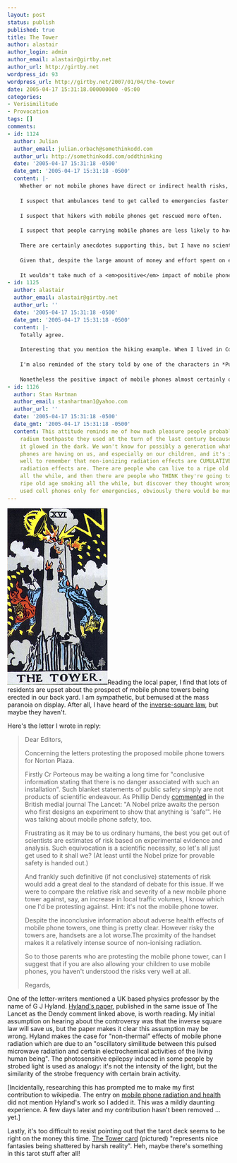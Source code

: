 ```yaml
---
layout: post
status: publish
published: true
title: The Tower
author: alastair
author_login: admin
author_email: alastair@girtby.net
author_url: http://girtby.net
wordpress_id: 93
wordpress_url: http://girtby.net/2007/01/04/the-tower
date: 2005-04-17 15:31:18.000000000 -05:00
categories:
- Verisimilitude
- Provocation
tags: []
comments:
- id: 1124
  author: Julian
  author_email: julian.orbach@somethinkodd.com
  author_url: http://somethinkodd.com/oddthinking
  date: '2005-04-17 15:31:18 -0500'
  date_gmt: '2005-04-17 15:31:18 -0500'
  content: |-
    Whether or not mobile phones have direct or indirect health risks, I suspect that mobile phones has some indirect health <em>benefits</em> that must be assessed before dismissing their use.

    I suspect that ambulances tend to get called to emergencies faster when witnesses carry mobile phones.

    I suspect that hikers with mobile phones get rescued more often.

    I suspect that people carrying mobile phones are less likely to have violence crimes committed against them (e.g. rape, abduction, mugging, etc.)

    There are certainly anecdotes supporting this, but I have no scientific evidence to back me up here.

    Given that, despite the large amount of money and effort spent on experiments and studies on mobile phone health, with little or no evidence of danger, we have to agree that if there <em>is</em> any negative effects from mobile phones, the risk has to be small. Mobile phone users are clearly <em>not</em> toppling over in the same way that, say, smokers, asbestos workers, hatters (in the days of mercury), pregnant dry-cleaners, etc.

    It wouldn't take much of a <em>positive</em> impact of mobile phone use to outweigh the risks (if any) at a public policy level.
- id: 1125
  author: alastair
  author_email: alastair@girtby.net
  author_url: ''
  date: '2005-04-17 15:31:18 -0500'
  date_gmt: '2005-04-17 15:31:18 -0500'
  content: |-
    Totally agree.

    Interesting that you mention the hiking example. When I lived in Colorado there were a few famous instances where hikers got stuck in the back country with nothing but cell phones (please marvel at my effortless switch of terminology). It turned out that they deliberately hadn't followed the recommended safety practices because they had assumed their phones would be sufficient. Obviously they were out of cell coverage when they got stuck and, well, it all ended in tears.

    I'm also reminded of the story told by one of the characters in *Pulp Fiction* about the bank robbery conducted by cell phone.

    Nonetheless the positive impact of mobile phones almost certainly outweighs the risks.
- id: 1126
  author: Stan Hartman
  author_email: stanhartman1@yahoo.com
  author_url: ''
  date: '2005-04-17 15:31:18 -0500'
  date_gmt: '2005-04-17 15:31:18 -0500'
  content: This attitude reminds me of how much pleasure people probably took in the
    radium toothpaste they used at the turn of the last century because of the way
    it glowed in the dark. We won't know for possibly a generation what effect cell
    phones are having on us, and especially on our children, and it's important as
    well to remember that non-ionizing radiation effects are CUMULATIVE, just as ionizing
    radiation effects are. There are people who can live to a ripe old age smoking
    all the while, and then there are people who THINK they're going to live to a
    ripe old age smoking all the while, but discover they thought wrong. If people
    used cell phones only for emergencies, obviously there would be much less risk.
---
```

<img src="/images/thetower.jpg" height="400" width="227" alt="The Tower" class="lede" />Reading the local paper, I find that lots of residents are upset about the prospect of mobile phone towers being erected in our back yard. I am sympathetic, but bemused at the mass paranoia on display. After all, I have heard of the [inverse-square law](http://en.wikipedia.org/wiki/Inverse-square_law), but maybe they haven't.

Here's the letter I wrote in reply:

> Dear Editors,
>
> Concerning the letters protesting the proposed mobile phone towers for
> Norton Plaza.
>
> Firstly Cr Porteous may be waiting a long time for "conclusive
> information stating that there is no danger associated with such an
> installation". Such blanket statements of public safety simply are not
> products of scientific endeavour. As Phillip Dendy [commented](http://www.thelancet.com/journal/vol356/iss9244/full/llan.356.9244.editorial_and_review.14307.1) in the
> British medial journal The Lancet: "A Nobel prize awaits the person
> who first designs an experiment to show that anything is 'safe'". He
> was talking about mobile phone safety, too.
>
> Frustrating as it may be to us ordinary humans, the best you get out
> of scientists are estimates of risk based on experimental evidence and
> analysis. Such equivocation is a scientific necessity, so let's all
> just get used to it shall we? (At least until the Nobel prize for
> provable safety is handed out.)
>
> And frankly such definitive (if not conclusive) statements of risk
> would add a great deal to the standard of debate for this issue. If we
> were to compare the relative risk and severity of a new mobile phone
> tower against, say, an increase in local traffic volumes, I know which
> one I'd be protesting against. Hint: it's not the mobile phone tower.
>
> Despite the inconclusive information about adverse health effects of
> mobile phone towers, one thing is pretty clear. However risky the
> towers are, handsets are a lot worse.The proximity of the handset
> makes it a relatively intense source of non-ionising radiation.
>
> So to those parents who are protesting the mobile phone tower, can I
> suggest that if you are also allowing your children to use mobile
> phones, you haven't understood the risks very well at all.
>
> Regards,

One of the letter-writers mentioned a UK based physics professor by the name of G J Hyland. [Hyland's paper](http://www.thelancet.com/journal/vol356/iss9244/full/llan.356.9244.editorial_and_review.14254.1), published in the same issue of The Lancet as the Dendy comment linked above, is worth reading. My initial assumption on hearing about the controversy was that the inverse square law will save us, but the paper makes it clear this assumption may be wrong. Hyland makes the case for "non-thermal" effects of mobile phone radiation which are due to an "oscillatory similitude between this pulsed microwave radiation and certain electrochemical activities of the living human being". The photosensitive epilepsy induced in some people by strobed light is used as analogy: it's not the intensity of the light, but the similarity of the strobe frequency with certain brain activity.

[Incidentally, researching this has prompted me to make my first contribution to wikipedia. The entry on [mobile phone radiation and health](http://en.wikipedia.org/wiki/Mobile_phone_radiation_and_health) did not mention Hyland's work so I added it. This was a mildly daunting experience. A few days later and my contribution hasn't been removed ... yet.]

Lastly, it's too difficult to resist pointing out that the tarot deck seems to be right on the money this time. [The Tower card](http://www.bewitchingways.com/tarot/major/tower.htm) (pictured) "represents nice fantasies being shattered by harsh reality". Heh, maybe there's something in this tarot stuff after all!
